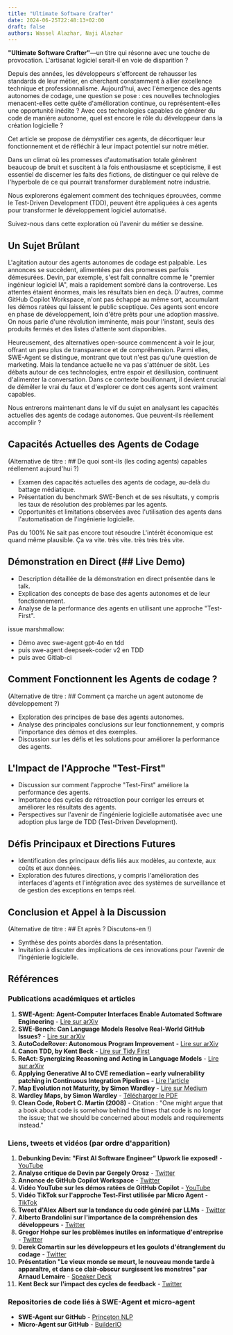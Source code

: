 ```yaml
---
title: "Ultimate Software Crafter"
date: 2024-06-25T22:48:13+02:00
draft: false
authors: Wassel Alazhar, Naji Alazhar
---
```


**"Ultimate Software Crafter"**—un titre qui résonne avec une touche de provocation. L'artisanat logiciel serait-il en voie de disparition ?

Depuis des années, les développeurs s'efforcent de rehausser les standards de leur métier, en cherchant constamment à allier excellence technique et professionnalisme. Aujourd'hui, avec l'émergence des agents autonomes de codage, une question se pose : ces nouvelles technologies menacent-elles cette quête d'amélioration continue, ou représentent-elles une opportunité inédite ? Avec ces technologies capables de générer du code de manière autonome, quel est encore le rôle du développeur dans la création logicielle ?

Cet article se propose de démystifier ces agents, de décortiquer leur fonctionnement et de réfléchir à leur impact potentiel sur notre métier.

Dans un climat où les promesses d'automatisation totale génèrent beaucoup de bruit et suscitent à la fois enthousiasme et scepticisme, il est essentiel de discerner les faits des fictions, de distinguer ce qui relève de l'hyperbole de ce qui pourrait transformer durablement notre industrie.

Nous explorerons également comment des techniques éprouvées, comme le Test-Driven Development (TDD), peuvent être appliquées à ces agents pour transformer le développement logiciel automatisé.

Suivez-nous dans cette exploration où l'avenir du métier se dessine.

## Un Sujet Brûlant

L'agitation autour des agents autonomes de codage est palpable. Les annonces se succèdent, alimentées par des promesses parfois démesurées. Devin, par exemple, s'est fait connaître comme le "premier ingénieur logiciel IA", mais a rapidement sombré dans la controverse. Les attentes étaient énormes, mais les résultats bien en deçà. D'autres, comme GitHub Copilot Workspace, n'ont pas échappé au même sort, accumulant les démos ratées qui laissent le public sceptique. Ces agents sont encore en phase de développement, loin d'être prêts pour une adoption massive. On nous parle d'une révolution imminente, mais pour l'instant, seuls des produits fermés et des listes d'attente sont disponibles.

Heureusement, des alternatives open-source commencent à voir le jour, offrant un peu plus de transparence et de compréhension. Parmi elles, SWE-Agent se distingue, montrant que tout n'est pas qu'une question de marketing. Mais la tendance actuelle ne va pas s'atténuer de sitôt. Les débats autour de ces technologies, entre espoir et désillusion, continuent d'alimenter la conversation. Dans ce contexte bouillonnant, il devient crucial de démêler le vrai du faux et d'explorer ce dont ces agents sont vraiment capables.

Nous entrerons maintenant dans le vif du sujet en analysant les capacités actuelles des agents de codage autonomes. Que peuvent-ils réellement accomplir ?

## Capacités Actuelles des Agents de Codage

(Alternative de titre : ## De quoi sont-ils (les coding agents) capables réellement aujourd'hui ?)

- Examen des capacités actuelles des agents de codage, au-delà du battage médiatique.
- Présentation du benchmark SWE-Bench et de ses résultats, y compris les taux de résolution des problèmes par les agents.
- Opportunités et limitations observées avec l'utilisation des agents dans l'automatisation de l'ingénierie logicielle.

Pas du 100%
Ne sait pas encore tout résoudre
L'intérêt économique est quand même plausible.
Ça va vite. très vite. très très très vite.

## Démonstration en Direct (## Live Demo)

- Description détaillée de la démonstration en direct présentée dans le talk.
- Explication des concepts de base des agents autonomes et de leur fonctionnement.
- Analyse de la performance des agents en utilisant une approche "Test-First".

issue marshmallow:

- Démo avec swe-agent gpt-4o en tdd
- puis swe-agent deepseek-coder v2 en TDD
- puis avec Gitlab-ci

## Comment Fonctionnent les Agents de codage ?

(Alternative de titre : ## Comment ça marche un agent autonome de développement ?)

- Exploration des principes de base des agents autonomes.
- Analyse des principales conclusions sur leur fonctionnement, y compris l'importance des démos et des exemples.
- Discussion sur les défis et les solutions pour améliorer la performance des agents.

## L'Impact de l'Approche "Test-First"

- Discussion sur comment l'approche "Test-First" améliore la performance des agents.
- Importance des cycles de rétroaction pour corriger les erreurs et améliorer les résultats des agents.
- Perspectives sur l'avenir de l'ingénierie logicielle automatisée avec une adoption plus large de TDD (Test-Driven Development).

## Défis Principaux et Directions Futures

- Identification des principaux défis liés aux modèles, au contexte, aux coûts et aux données.
- Exploration des futures directions, y compris l'amélioration des interfaces d'agents et l'intégration avec des systèmes de surveillance et de gestion des exceptions en temps réel.

## Conclusion et Appel à la Discussion

(Alternative de titre : ## Et après ? Discutons-en !)

- Synthèse des points abordés dans la présentation.
- Invitation à discuter des implications de ces innovations pour l'avenir de l'ingénierie logicielle.

## Références

### Publications académiques et articles

1. **SWE-Agent: Agent-Computer Interfaces Enable Automated Software Engineering** - [Lire sur arXiv](https://arxiv.org/abs/2405.15793)
2. **SWE-Bench: Can Language Models Resolve Real-World GitHub Issues?** - [Lire sur arXiv](https://arxiv.org/abs/2310.06770)
3. **AutoCodeRover: Autonomous Program Improvement** - [Lire sur arXiv](https://arxiv.org/pdf/2404.05427)
4. **Canon TDD, by Kent Beck** - [Lire sur Tidy First](https://tidyfirst.substack.com/p/canon-tdd)
5. **ReAct: Synergizing Reasoning and Acting in Language Models** - [Lire sur arXiv](https://arxiv.org/abs/2210.03629)
6. **Applying Generative AI to CVE remediation – early vulnerability patching in Continuous Integration Pipelines** - [Lire l'article](https://aws.amazon.com/fr/blogs/containers/applying-generative-ai-to-cve-remediation-early-vulnerability-patching-in-continuous-integration-pipelines/)
7. **Map Evolution not Maturity, by Simon Wardley** - [Lire sur Medium](https://medium.com/@swardley/map-evolution-not-maturity-bae6ea1a2743)
8. **Wardley Maps, by Simon Wardley** - [Télécharger le PDF](https://coach-agile.com/wp-content/uploads/2022/09/Wardley-Maps-Simon-Wardley-compresse.pdf)
9. **Clean Code, Robert C. Martin (2008)** - Citation : "One might argue that a book about code is somehow behind the times that code is no longer the issue; that we should be concerned about models and requirements instead."

### Liens, tweets et vidéos (par ordre d'apparition)

1. **Debunking Devin: "First AI Software Engineer" Upwork lie exposed!** - [YouTube](https://www.youtube.com/watch?v=tNmgmwEtoWE)
2. **Analyse critique de Devin par Gergely Orosz** - [Twitter](https://twitter.com/GergelyOrosz/status/1779035184978866332)
3. **Annonce de GitHub Copilot Workspace** - [Twitter](https://x.com/github/status/1785006787755721210)
4. **Vidéo YouTube sur les démos ratées de GitHub Copilot** - [YouTube](https://www.youtube.com/watch?v=75Hv0RUFIrQ)
5. **Vidéo TikTok sur l'approche Test-First utilisée par Micro Agent** - [TikTok](https://www.tiktok.com/@steve8708/video/7382315491341126955)
6. **Tweet d'Alex Albert sur la tendance du code généré par LLMs** - [Twitter](https://x.com/alexalbert__/status/1803804677701869748)
7. **Alberto Brandolini sur l'importance de la compréhension des développeurs** - [Twitter](https://twitter.com/ziobrando)
8. **Gregor Hohpe sur les problèmes inutiles en informatique d'entreprise** - [Twitter](https://x.com/ghohpe/status/1782429303948583284)
9. **Derek Comartin sur les développeurs et les goulots d'étranglement du codage** - [Twitter](https://x.com/codeopinion/status/1601987262559944705)
10. **Présentation "Le vieux monde se meurt, le nouveau monde tarde à apparaître, et dans ce clair-obscur surgissent les monstres" par Arnaud Lemaire** - [Speaker Deck](https://speakerdeck.com/lilobase/le-vieux-monde-se-meurt-le-nouveau-monde-tarde-a-apparaitre-et-dans-ce-clair-obscur-surgissent-les-monstres-agile-pays-basque-2019?slide=107)
11. **Kent Beck sur l'impact des cycles de feedback** - [Twitter](https://x.com/KentBeck/status/1148263160006107136)

### Repositories de code liés à SWE-Agent et micro-agent

- **SWE-Agent sur GitHub** - [Princeton NLP](https://github.com/princeton-nlp/SWE-agent)
- **Micro-Agent sur GitHub** - [BuilderIO](https://github.com/BuilderIO/micro-agent)
